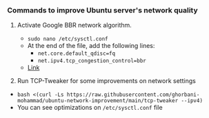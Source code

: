 ### Commands to improve Ubuntu server's network quality

1. Activate Google BBR network algorithm.
   - `sudo nano /etc/sysctl.conf`
   - At the end of the file, add the following lines:
     - `net.core.default_qdisc=fq`
     - `net.ipv4.tcp_congestion_control=bbr`
   - [Link](https://www.imaginelinux.com/enable-bbr-on-ubuntu-22-04/)

2. Run TCP-Tweaker for some improvements on network settings
  - `bash <(curl -Ls https://raw.githubusercontent.com/ghorbani-mohammad/ubuntu-network-improvement/main/tcp-tweaker --ipv4)`
  - You can see optimizations on `/etc/sysctl.conf` file
